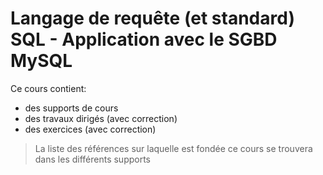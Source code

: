 # Langage de requête (et standard) SQL - Application avec le SGBD MySQL

Ce cours contient:

- des supports de cours
- des travaux dirigés (avec correction)
- des exercices (avec correction)

> La liste des références sur laquelle est fondée ce cours se trouvera dans les différents supports
